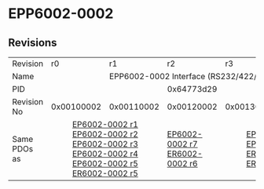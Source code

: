 # EPP6002-0002

## Revisions
<table>
<tr>
<td>Revision</td>
<td>r0</td>
<td>r1</td>
<td>r2</td>
<td>r3</td>
<td>r4</td>
</tr>
<tr>
<td>Name</td>
<td colspan=5 align="center">EPP6002-0002 Interface (RS232/422/485)</td>
</tr>
<tr>
<td>PID</td>
<td colspan=5 align="center">0x64773d29</td>
</tr>
<tr>
<td>Revision No</td>
<td>0x00100002</td>
<td>0x00110002</td>
<td>0x00120002</td>
<td>0x00130002</td>
<td>0x00140002</td>
</tr>
<tr>
<td>Same PDOs as</td>
<td colspan=2 align="center"><a href="EP6002-0002.md">EP6002-0002 r1</a><br/><a href="EP6002-0002.md">EP6002-0002 r2</a><br/><a href="EP6002-0002.md">EP6002-0002 r3</a><br/><a href="EP6002-0002.md">EP6002-0002 r4</a><br/><a href="EP6002-0002.md">EP6002-0002 r5</a><br/><a href="ER6002-0002.md">ER6002-0002 r5</a></td>
<td><a href="EP6002-0002.md">EP6002-0002 r7</a><br/><a href="ER6002-0002.md">ER6002-0002 r6</a></td>
<td colspan=2 align="center"><a href="EP6002-0002.md">EP6002-0002 r8</a><br/><a href="EP6002-0002.md">EP6002-0002 r9</a><br/><a href="ER6002-0002.md">ER6002-0002 r7</a><br/><a href="ER6002-0002.md">ER6002-0002 r8</a></td>
</tr>
</table>
